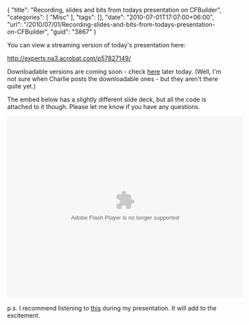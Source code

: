 {
	"title": "Recording, slides and bits from todays presentation on CFBuilder",
	"categories": [
		"Misc"
	],
	"tags": [],
	"date": "2010-07-01T17:07:00+06:00",
	"url": "/2010/07/01/Recording-slides-and-bits-from-todays-presentation-on-CFBuilder",
	"guid": "3867"
}

You can view a streaming version of today's presentation here:
<p>
<a href="http://experts.na3.acrobat.com/p57827149/">http://experts.na3.acrobat.com/p57827149/</a>
<p>
Downloadable versions are coming soon - check <a href="http://www.meetup.com/coldfusionmeetup/pages/Recordings_of_the_ColdFusion_Meetup-2010/">here</a> later today. (Well, I'm not sure when Charlie posts the downloadable ones - but they aren't there quite yet.)
<p>
The embed below has a slightly different slide deck, but all the code is attached to it though. Please let me know if you have any questions.
<p>
<object height="425" width="550"><param name="movie" value="http://slidesix.com/viewer/SlideSixViewer.swf?alias=Extending-ColdFusion-Builder" /><param name="menu" value="false"/><param name="scale" value="noScale"/><param name="allowFullScreen" value="true"/><param name="allowScriptAccess" value="always" /><param value="transparent" name="wmode" /><param value="quality" name="best" /><embed src="http://slidesix.com/viewer/SlideSixViewer.swf?alias=Extending-ColdFusion-Builder" allowscriptaccess="always" allowFullScreen="true" height="425" width="550" type="application/x-shockwave-flash" wmode="transparent" quality="best" /></object>
<p>
p.s. I recommend listening to <a href="http://djlobsterdust.com/index.php/mashups/journey-vs-grizzly-bear-vs-fred-falke/">this</a> during my presentation. It will add to the excitement.